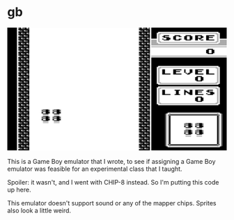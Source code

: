 # gb

![a screenshot of the emulator playing tetris](./screenshot.png)

This is a Game Boy emulator that I wrote, to see if assigning a Game Boy emulator was feasible for an experimental class that I taught.

Spoiler: it wasn't, and I went with CHIP-8 instead. So I'm putting this code up here.

This emulator doesn't support sound or any of the mapper chips. Sprites also look a little weird.
